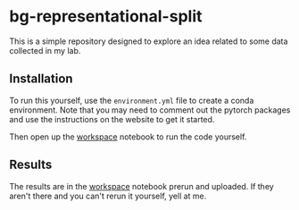 # bg-representational-split
 
This is a simple repository designed to explore an idea related to some data collected in my lab.


## Installation
To run this yourself, use the ``environment.yml`` file to create a conda environment. Note that you
may need to comment out the pytorch packages and use the instructions on the website to get it started.

Then open up the [workspace](workspace.ipynb) notebook to run the code yourself. 

## Results
The results are in the [workspace](workspace.ipynb) notebook prerun and uploaded. If they aren't there
and you can't rerun it yourself, yell at me. 
